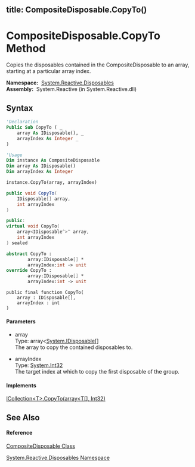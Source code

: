 title: CompositeDisposable.CopyTo()
---
# CompositeDisposable.CopyTo Method

Copies the disposables contained in the CompositeDisposable to an array, starting at a particular array index.

**Namespace:**  [System.Reactive.Disposables](System.Reactive.Disposables\System.Reactive.Disposables.md)  
**Assembly:**  System.Reactive (in System.Reactive.dll)

## Syntax

```vb
'Declaration
Public Sub CopyTo ( _
    array As IDisposable(), _
    arrayIndex As Integer _
)
```

```vb
'Usage
Dim instance As CompositeDisposable
Dim array As IDisposable()
Dim arrayIndex As Integer

instance.CopyTo(array, arrayIndex)
```

```csharp
public void CopyTo(
    IDisposable[] array,
    int arrayIndex
)
```

```c++
public:
virtual void CopyTo(
    array<IDisposable^>^ array, 
    int arrayIndex
) sealed
```

```fsharp
abstract CopyTo : 
        array:IDisposable[] * 
        arrayIndex:int -> unit 
override CopyTo : 
        array:IDisposable[] * 
        arrayIndex:int -> unit 
```

```jscript
public final function CopyTo(
    array : IDisposable[], 
    arrayIndex : int
)
```

#### Parameters

- array  
  Type: array\<[System.IDisposable](https://msdn.microsoft.com/en-us/library/aax125c9)\[\]  
  The array to copy the contained disposables to.

- arrayIndex  
  Type: [System.Int32](https://msdn.microsoft.com/en-us/library/td2s409d)  
  The target index at which to copy the first disposable of the group.

#### Implements

[ICollection\<T\>.CopyTo(array\<T\[\], Int32)](https://msdn.microsoft.com/en-us/library/m:system.collections.generic.icollection%601.copyto(%600%5b%5d%2csystem.int32)(v=VS.103))

## See Also

#### Reference

[CompositeDisposable Class](CompositeDisposable\CompositeDisposable.md)

[System.Reactive.Disposables Namespace](System.Reactive.Disposables\System.Reactive.Disposables.md)






